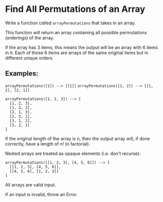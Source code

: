# Find All Permutations of an Array

Write a function called `arrayPermutations` that takes in an array.

This function will return an array containing all possible
permutations (orderings) of the array.

If the array has 3 items, this means the output will be an 
array with 6 items in it. Each of those 6 items are arrays
of the same original items but in different unique orders.

## Examples:
`arrayPermutations([1]) --> [[1]]`
`arrayPermutations([1, 2]) --> [[1, 2], [2, 1]]`
```
arrayPermutations([1, 2, 3]) --> [
  [1, 2, 3],
  [1, 3, 2],
  [2, 1, 3],
  [2, 3, 1],
  [3, 1, 2],
  [3, 2, 1]
]
```

If the original length of the array is *n*, then the output array
will, if done correctly, have a length of *n!* (n factorial).

Nested arrays are treated as opaque elements (i.e. don't recurse):
```
arrayPermutations([[1, 2, 3], [4, 5, 6]]) --> [
  [[1, 2, 3], [4, 5, 6]],
  [[4, 5, 6], [1, 2, 3]]
]
```

All arrays are valid input.

If an input is invalid, throw an Error.

